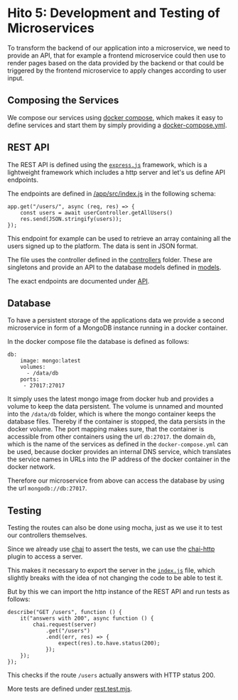 # Hito 5: Development and Testing of Microservices

To transform the backend of our application into a microservice, we need to provide an API, that for example a frontend microservice could then use to render pages based on the data provided by the backend or that could be triggered by the frontend microservice to apply changes according to user input. 

## Composing the Services
We compose our services using [docker compose](https://docs.docker.com/compose/), which makes it easy to define services and start them by simply providing a [docker-compose.yml](../../docker-compose.yml). 

## REST API
The REST API is defined using the [`express.js`](https://expressjs.com/) framework, which is a lightweight framework which includes a http server and let's us define API endpoints. 

The endpoints are defined in [/app/src/index.js](../../app/src/index.js) in the following schema: 

```
app.get("/users/", async (req, res) => {
    const users = await userController.getAllUsers()
    res.send(JSON.stringify(users));
});
```
This endpoint for example can be used to retrieve an array containing all the users signed up to the platform. The data is sent in JSON format. 

The file uses the controller defined in the [controllers](../../app/src/controller/) folder. These are singletons and provide an API to the database models defined in [models](../../app/src/models/). 

The exact endpoints are documented under [API](../API.md).

## Database
To have a persistent storage of the applications data we provide a second microservice in form of a MongoDB instance running in a docker container. 

In the docker compose file the database is defined as follows: 
```
db:
    image: mongo:latest
    volumes:
      - /data/db
    ports:
     - 27017:27017
```

It simply uses the latest mongo image from docker hub and provides a volume to keep the data persistent. The volume is unnamed and mounted into the `/data/db` folder, which is where the mongo container keeps the database files. Thereby if the container is stopped, the data persists in the docker volume. 
The port mapping makes sure, that the container is accessible from other containers using the url `db:27017`. the domain `db`, which is the name of the services as defined in the `docker-compose.yml` can be used, because docker provides an internal DNS service, which translates the service names in URLs into the IP address of the docker container in the docker network. 

Therefore our microservice from above can access the database by using the url `mongodb://db:27017`. 


## Testing

Testing the routes can also be done using mocha, just as we use it to test our controllers themselves. 

Since we already use [chai](https://www.chaijs.com/api/) to assert the tests, we can use the [chai-http](https://www.chaijs.com/plugins/chai-http/) plugin to access a server. 

This makes it necessary to export the server in the [`index.js`](../../app/src/index.js) file, which slightly breaks with the idea of not changing the code to be able to test it. 

But by this we can import the http instance of the REST API and run tests as follows: 

```
describe("GET /users", function () {
    it("answers with 200", async function () {
        chai.request(server)
            .get("/users")
            .end((err, res) => {
                expect(res).to.have.status(200);
            });
    });
});
```

This checks if the route `/users` actually answers with HTTP status 200. 

More tests are defined under [rest.test.mjs](../../app/test/rest.test.mjs). 

